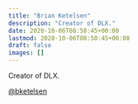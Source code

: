 ```yaml
---
title: "Brian Ketelsen"
description: "Creator of DLX."
date: 2020-10-06T08:50:45+00:00
lastmod: 2020-10-06T08:50:45+00:00
draft: false
images: []
---
```


Creator of DLX.

[@bketelsen](https://twitter.com/bketelsen)
